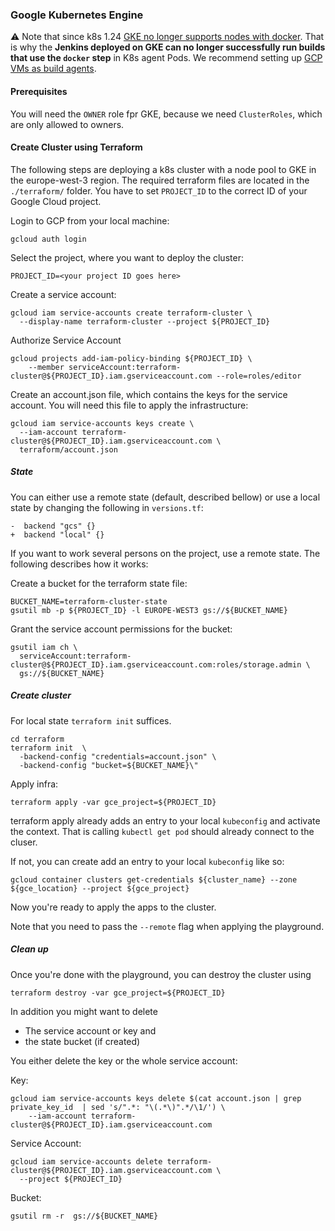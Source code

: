 ### Google Kubernetes Engine

⚠️ Note that since k8s 1.24 [GKE no longer supports nodes with docker](https://cloud.google.com/kubernetes-engine/docs/deprecations/docker-containerd).
That is why the **Jenkins deployed on GKE can no longer successfully run builds that use the `docker` step** in K8s agent Pods.
We recommend setting up [GCP VMs as build agents](https://cloud.google.com/architecture/using-jenkins-for-distributed-builds-on-compute-engine#configuring_jenkins_plugins).

#### Prerequisites

You will need the `OWNER` role fpr GKE, because we need `ClusterRoles`, which are only allowed to owners.

#### Create Cluster using Terraform
The following steps are deploying a k8s cluster with a node pool to GKE in the europe-west-3 region.
The required terraform files are located in the `./terraform/` folder.
You have to set `PROJECT_ID` to the correct ID of your Google Cloud project.

Login to GCP from your local machine:

```shell
gcloud auth login
```

Select the project, where you want to deploy the cluster:
```shell
PROJECT_ID=<your project ID goes here>
```

Create a service account:
```shell
gcloud iam service-accounts create terraform-cluster \
  --display-name terraform-cluster --project ${PROJECT_ID}
```

Authorize Service Account

```shell
gcloud projects add-iam-policy-binding ${PROJECT_ID} \
    --member serviceAccount:terraform-cluster@${PROJECT_ID}.iam.gserviceaccount.com --role=roles/editor
```

Create an account.json file, which contains the keys for the service account.
You will need this file to apply the infrastructure:

```shell
gcloud iam service-accounts keys create \
  --iam-account terraform-cluster@${PROJECT_ID}.iam.gserviceaccount.com \
  terraform/account.json
```

##### State


You can either use a remote state (default, described bellow) or use a local state by changing the following in `versions.tf`:
```
-  backend "gcs" {}
+  backend "local" {}
```

If you want to work several persons on the project, use a remote state. The following describes how it works:

Create a bucket for the terraform state file:
```shell
BUCKET_NAME=terraform-cluster-state
gsutil mb -p ${PROJECT_ID} -l EUROPE-WEST3 gs://${BUCKET_NAME}
```

Grant the service account permissions for the bucket:
```shell
gsutil iam ch \
  serviceAccount:terraform-cluster@${PROJECT_ID}.iam.gserviceaccount.com:roles/storage.admin \
  gs://${BUCKET_NAME}
```

##### Create cluster

For local state `terraform init` suffices.

```shell
cd terraform
terraform init  \
  -backend-config "credentials=account.json" \
  -backend-config "bucket=${BUCKET_NAME}\"
```

Apply infra:
```shell
terraform apply -var gce_project=${PROJECT_ID}
```

terraform apply already adds an entry to your local `kubeconfig` and activate the context. That is calling
`kubectl get pod` should already connect to the cluser.

If not, you can create add an entry to your local `kubeconfig` like so:

```shell
gcloud container clusters get-credentials ${cluster_name} --zone ${gce_location} --project ${gce_project}
```

Now you're ready to apply the apps to the cluster.

Note that you need to pass the `--remote` flag when applying the playground.

##### Clean up

Once you're done with the playground, you can destroy the cluster using

```shell
terraform destroy -var gce_project=${PROJECT_ID}
```

In addition you might want to delete
* The service account or key and
* the state bucket (if created)

You either delete the key or the whole service account:

Key: 
```shell
gcloud iam service-accounts keys delete $(cat account.json | grep private_key_id  | sed 's/".*: "\(.*\)".*/\1/') \
    --iam-account terraform-cluster@${PROJECT_ID}.iam.gserviceaccount.com
```

Service Account:
```shell
gcloud iam service-accounts delete terraform-cluster@${PROJECT_ID}.iam.gserviceaccount.com \
  --project ${PROJECT_ID}
```

Bucket:

```shell
gsutil rm -r  gs://${BUCKET_NAME}
```